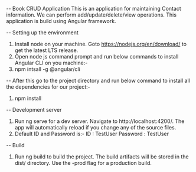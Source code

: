 -- Book CRUD Application
This is an application for maintaining Contact information. We can perform add/update/delete/view operations. This application is build using Angular framework.

-- Setting up the environment
1. Install node on your machine. Goto https://nodejs.org/en/download/ to get the latest LTS release.
2. Open node js command prompt and run below commands to install Angular CLI on you machine:-
3. npm intsall -g @angular/cli

-- After this go to the project directory and run below command to install all the dependencies for our project:-
1. npm install

-- Development server
1. Run ng serve for a dev server. Navigate to http://localhost:4200/. The app will automatically reload if you change any of the source files.
2. Default ID and Password is:-
	ID : TestUser
	Password : TestUser

-- Build
1. Run ng build to build the project. The build artifacts will be stored in the dist/ directory. Use the -prod flag for a production build.